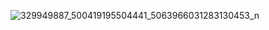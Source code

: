![329949887_500419195504441_5063966031283130453_n](https://github.com/mdathar4403/Left-Nav/assets/100773023/7e52dbd3-25f6-4f69-82ef-29f7cf005af5)
